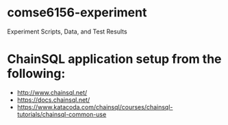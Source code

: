 # comse6156-experiment
Experiment Scripts, Data, and Test Results

# ChainSQL application setup from the following:
* http://www.chainsql.net/
* https://docs.chainsql.net/
* https://www.katacoda.com/chainsql/courses/chainsql-tutorials/chainsql-common-use
